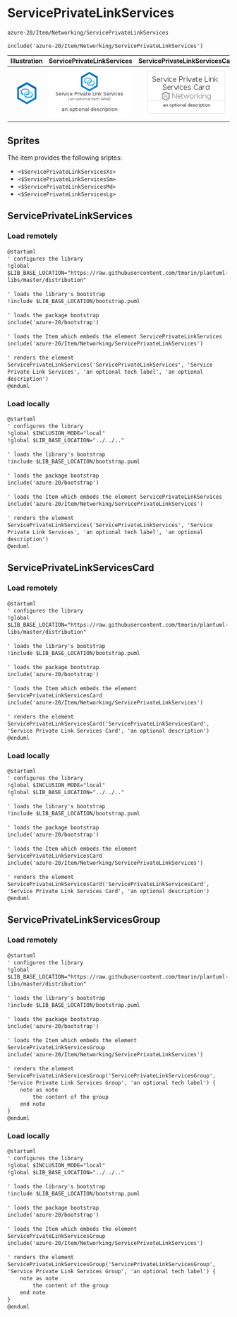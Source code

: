 # ServicePrivateLinkServices


```text
azure-20/Item/Networking/ServicePrivateLinkServices
```

```text
include('azure-20/Item/Networking/ServicePrivateLinkServices')
```



| Illustration | ServicePrivateLinkServices | ServicePrivateLinkServicesCard | ServicePrivateLinkServicesGroup |
| :---: | :---: | :---: | :---: |
| ![illustration for Illustration](../../../azure-20/Item/Networking/ServicePrivateLinkServices.png) | ![illustration for ServicePrivateLinkServices](../../../azure-20/Item/Networking/ServicePrivateLinkServices.Local.png) | ![illustration for ServicePrivateLinkServicesCard](../../../azure-20/Item/Networking/ServicePrivateLinkServicesCard.Local.png) | ![illustration for ServicePrivateLinkServicesGroup](../../../azure-20/Item/Networking/ServicePrivateLinkServicesGroup.Local.png) |



## Sprites
The item provides the following sriptes:

- `<$ServicePrivateLinkServicesXs>`
- `<$ServicePrivateLinkServicesSm>`
- `<$ServicePrivateLinkServicesMd>`
- `<$ServicePrivateLinkServicesLg>`





## ServicePrivateLinkServices

### Load remotely
```plantuml
@startuml
' configures the library
!global $LIB_BASE_LOCATION="https://raw.githubusercontent.com/tmorin/plantuml-libs/master/distribution"

' loads the library's bootstrap
!include $LIB_BASE_LOCATION/bootstrap.puml

' loads the package bootstrap
include('azure-20/bootstrap')

' loads the Item which embeds the element ServicePrivateLinkServices
include('azure-20/Item/Networking/ServicePrivateLinkServices')

' renders the element
ServicePrivateLinkServices('ServicePrivateLinkServices', 'Service Private Link Services', 'an optional tech label', 'an optional description')
@enduml
```

### Load locally
```plantuml
@startuml
' configures the library
!global $INCLUSION_MODE="local"
!global $LIB_BASE_LOCATION="../../.."

' loads the library's bootstrap
!include $LIB_BASE_LOCATION/bootstrap.puml

' loads the package bootstrap
include('azure-20/bootstrap')

' loads the Item which embeds the element ServicePrivateLinkServices
include('azure-20/Item/Networking/ServicePrivateLinkServices')

' renders the element
ServicePrivateLinkServices('ServicePrivateLinkServices', 'Service Private Link Services', 'an optional tech label', 'an optional description')
@enduml
```

## ServicePrivateLinkServicesCard

### Load remotely
```plantuml
@startuml
' configures the library
!global $LIB_BASE_LOCATION="https://raw.githubusercontent.com/tmorin/plantuml-libs/master/distribution"

' loads the library's bootstrap
!include $LIB_BASE_LOCATION/bootstrap.puml

' loads the package bootstrap
include('azure-20/bootstrap')

' loads the Item which embeds the element ServicePrivateLinkServicesCard
include('azure-20/Item/Networking/ServicePrivateLinkServices')

' renders the element
ServicePrivateLinkServicesCard('ServicePrivateLinkServicesCard', 'Service Private Link Services Card', 'an optional description')
@enduml
```

### Load locally
```plantuml
@startuml
' configures the library
!global $INCLUSION_MODE="local"
!global $LIB_BASE_LOCATION="../../.."

' loads the library's bootstrap
!include $LIB_BASE_LOCATION/bootstrap.puml

' loads the package bootstrap
include('azure-20/bootstrap')

' loads the Item which embeds the element ServicePrivateLinkServicesCard
include('azure-20/Item/Networking/ServicePrivateLinkServices')

' renders the element
ServicePrivateLinkServicesCard('ServicePrivateLinkServicesCard', 'Service Private Link Services Card', 'an optional description')
@enduml
```

## ServicePrivateLinkServicesGroup

### Load remotely
```plantuml
@startuml
' configures the library
!global $LIB_BASE_LOCATION="https://raw.githubusercontent.com/tmorin/plantuml-libs/master/distribution"

' loads the library's bootstrap
!include $LIB_BASE_LOCATION/bootstrap.puml

' loads the package bootstrap
include('azure-20/bootstrap')

' loads the Item which embeds the element ServicePrivateLinkServicesGroup
include('azure-20/Item/Networking/ServicePrivateLinkServices')

' renders the element
ServicePrivateLinkServicesGroup('ServicePrivateLinkServicesGroup', 'Service Private Link Services Group', 'an optional tech label') {
    note as note
        the content of the group
    end note
}
@enduml
```

### Load locally
```plantuml
@startuml
' configures the library
!global $INCLUSION_MODE="local"
!global $LIB_BASE_LOCATION="../../.."

' loads the library's bootstrap
!include $LIB_BASE_LOCATION/bootstrap.puml

' loads the package bootstrap
include('azure-20/bootstrap')

' loads the Item which embeds the element ServicePrivateLinkServicesGroup
include('azure-20/Item/Networking/ServicePrivateLinkServices')

' renders the element
ServicePrivateLinkServicesGroup('ServicePrivateLinkServicesGroup', 'Service Private Link Services Group', 'an optional tech label') {
    note as note
        the content of the group
    end note
}
@enduml
```

